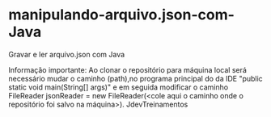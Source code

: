 # manipulando-arquivo.json-com-Java
Gravar e ler arquivo.json com Java

Informação importante: 
Ao clonar o repositório para máquina local será necessário mudar o caminho (path),no programa principal do da IDE "public static void main(String[] args)" e em seguida modificar o caminho FileReader jsonReader = new FileReader(<cole aqui o caminho onde o repositório foi salvo na máquina>).
JdevTreinamentos
